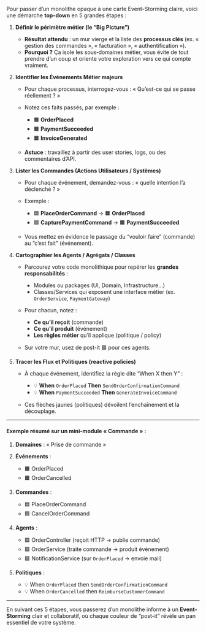 Pour passer d’un monolithe opaque à une carte Event-Storming claire, voici une démarche **top-down** en 5 grandes
étapes :

1. **Définir le périmètre métier (le “Big Picture”)**

    * **Résultat attendu** : un mur vierge et la liste des **processus clés** (ex. « gestion des commandes », «
      facturation », « authentification »).
    * **Pourquoi ?** Ça isole les sous‐domaines métier, vous évite de tout prendre d’un coup et oriente votre
      exploration vers ce qui compte vraiment.

2. **Identifier les **Événements Métier** majeurs**

    * Pour chaque processus, interrogez-vous : « Qu’est-ce qui se passe réellement ? »
    * Notez ces faits passés, par exemple :

        * 🟧 **OrderPlaced**
        * 🟧 **PaymentSucceeded**
        * 🟧 **InvoiceGenerated**
    * **Astuce** : travaillez à partir des user stories, logs, ou des commentaires d’API.

3. **Lister les **Commandes** (**Actions Utilisateurs / Systèmes**)**

    * Pour chaque événement, demandez-vous : « quelle intention l’a déclenché ? »
    * Exemple :

        * 🟦 **PlaceOrderCommand** → 🟧 **OrderPlaced**
        * 🟦 **CapturePaymentCommand** → 🟧 **PaymentSucceeded**
    * Vous mettez en évidence le passage du “vouloir faire” (commande) au “c’est fait” (événement).

4. **Cartographier les **Agents / Agrégats / Classes****

    * Parcourez votre code monolithique pour repérer les **grandes responsabilités** :

        * Modules ou packages (UI, Domain, Infrastructure…)
        * Classes/Services qui exposent une interface métier (ex. `OrderService`, `PaymentGateway`)
    * Pour chacun, notez :

        * **Ce qu’il reçoit** (commande)
        * **Ce qu’il produit** (événement)
        * **Les règles métier** qu’il applique (politique / policy)
    * Sur votre mur, usez de post-it 🟪 pour ces agents.

5. **Tracer les **Flux et Politiques** (reactive policies)**

    * À chaque événement, identifiez la règle dite “When X then Y” :

        * 💡 **When** `OrderPlaced` **Then** `SendOrderConfirmationCommand`
        * 💡 **When** `PaymentSucceeded` **Then** `GenerateInvoiceCommand`
    * Ces flèches jaunes (politiques) dévoilent l’enchaînement et la découplage.

---

#### Exemple résumé sur un mini-module « Commande » :

1. **Domaines** : « Prise de commande »
2. **Événements** :

    * 🟧 OrderPlaced
    * 🟧 OrderCancelled
3. **Commandes** :

    * 🟦 PlaceOrderCommand
    * 🟦 CancelOrderCommand
4. **Agents** :

    * 🟪 OrderController (reçoit HTTP → publie commande)
    * 🟪 OrderService (traite commande → produit événement)
    * 🟪 NotificationService (sur `OrderPlaced` → envoie mail)
5. **Politiques** :

    * 💡 When `OrderPlaced` then `SendOrderConfirmationCommand`
    * 💡 When `OrderCancelled` then `ReimburseCustomerCommand`

---

En suivant ces 5 étapes, vous passerez d’un monolithe informe à un **Event-Storming** clair et collaboratif, où chaque
couleur de “post-it” révèle un pan essentiel de votre système.
